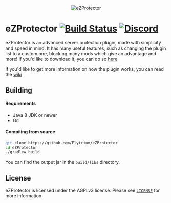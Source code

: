 <p align="center"><img src="https://owo.whats-th.is/b120fb.png" alt="eZProtector"></p>

# eZProtector [![Build Status](https://github.com/Elytrium/eZProtector/workflows/Java%20CI%20with%20Gradle/badge.svg)](https://github.com/Elytrium/eZProtector/actions) [![Discord](https://img.shields.io/discord/390942438061113344.svg)](https://discord.gg/UGhVcBB)

eZProtector is an advanced server protection plugin, made with simplicity and speed in mind. It has many useful features, such as changing the plugin list to a custom one, blocking many mods which give an advantage and more! If you'd like to download it, you can do so [here](https://papermc.io/forums/t/1-12-2-1-14-x-ezprotector/1361)

If you'd like to get more information on how the plugin works, you can read the [wiki](https://github.com/Elytrium/eZProtector/wiki)

## Building

#### Requirements
* Java 8 JDK or newer
* Git

#### Compiling from source
```sh
git clone https://github.com/Elytrium/eZProtector
cd eZProtector
./gradlew build
```

You can find the output jar in the `build/libs` directory.

## License
eZProtector is licensed under the AGPLv3 license. Please see [`LICENSE`](https://github.com/Elytrium/eZProtector/blob/master/LICENSE) for more information.

